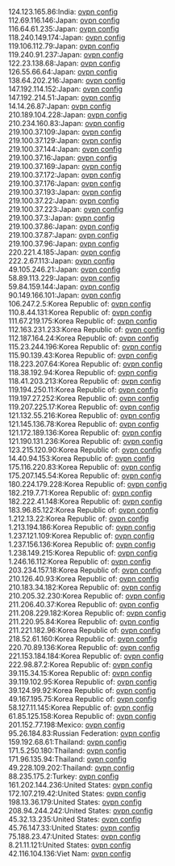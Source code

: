 124.123.165.86:India: [ovpn config](vpn/124_123_165_86.ovpn)  
112.69.116.146:Japan: [ovpn config](vpn/112_69_116_146.ovpn)  
116.64.61.235:Japan: [ovpn config](vpn/116_64_61_235.ovpn)  
118.240.149.174:Japan: [ovpn config](vpn/118_240_149_174.ovpn)  
119.106.112.79:Japan: [ovpn config](vpn/119_106_112_79.ovpn)  
119.240.91.237:Japan: [ovpn config](vpn/119_240_91_237.ovpn)  
122.23.138.68:Japan: [ovpn config](vpn/122_23_138_68.ovpn)  
126.55.66.64:Japan: [ovpn config](vpn/126_55_66_64.ovpn)  
138.64.202.216:Japan: [ovpn config](vpn/138_64_202_216.ovpn)  
147.192.114.152:Japan: [ovpn config](vpn/147_192_114_152.ovpn)  
147.192.214.51:Japan: [ovpn config](vpn/147_192_214_51.ovpn)  
14.14.26.87:Japan: [ovpn config](vpn/14_14_26_87.ovpn)  
210.189.104.228:Japan: [ovpn config](vpn/210_189_104_228.ovpn)  
210.234.160.83:Japan: [ovpn config](vpn/210_234_160_83.ovpn)  
219.100.37.109:Japan: [ovpn config](vpn/219_100_37_109.ovpn)  
219.100.37.129:Japan: [ovpn config](vpn/219_100_37_129.ovpn)  
219.100.37.144:Japan: [ovpn config](vpn/219_100_37_144.ovpn)  
219.100.37.16:Japan: [ovpn config](vpn/219_100_37_16.ovpn)  
219.100.37.169:Japan: [ovpn config](vpn/219_100_37_169.ovpn)  
219.100.37.172:Japan: [ovpn config](vpn/219_100_37_172.ovpn)  
219.100.37.176:Japan: [ovpn config](vpn/219_100_37_176.ovpn)  
219.100.37.193:Japan: [ovpn config](vpn/219_100_37_193.ovpn)  
219.100.37.22:Japan: [ovpn config](vpn/219_100_37_22.ovpn)  
219.100.37.223:Japan: [ovpn config](vpn/219_100_37_223.ovpn)  
219.100.37.3:Japan: [ovpn config](vpn/219_100_37_3.ovpn)  
219.100.37.86:Japan: [ovpn config](vpn/219_100_37_86.ovpn)  
219.100.37.87:Japan: [ovpn config](vpn/219_100_37_87.ovpn)  
219.100.37.96:Japan: [ovpn config](vpn/219_100_37_96.ovpn)  
220.221.4.185:Japan: [ovpn config](vpn/220_221_4_185.ovpn)  
222.2.67.113:Japan: [ovpn config](vpn/222_2_67_113.ovpn)  
49.105.246.21:Japan: [ovpn config](vpn/49_105_246_21.ovpn)  
58.89.113.229:Japan: [ovpn config](vpn/58_89_113_229.ovpn)  
59.84.159.144:Japan: [ovpn config](vpn/59_84_159_144.ovpn)  
90.149.166.101:Japan: [ovpn config](vpn/90_149_166_101.ovpn)  
106.247.2.5:Korea Republic of: [ovpn config](vpn/106_247_2_5.ovpn)  
110.8.44.131:Korea Republic of: [ovpn config](vpn/110_8_44_131.ovpn)  
111.67.219.175:Korea Republic of: [ovpn config](vpn/111_67_219_175.ovpn)  
112.163.231.233:Korea Republic of: [ovpn config](vpn/112_163_231_233.ovpn)  
112.187.164.24:Korea Republic of: [ovpn config](vpn/112_187_164_24.ovpn)  
115.23.244.196:Korea Republic of: [ovpn config](vpn/115_23_244_196.ovpn)  
115.90.139.43:Korea Republic of: [ovpn config](vpn/115_90_139_43.ovpn)  
118.223.207.64:Korea Republic of: [ovpn config](vpn/118_223_207_64.ovpn)  
118.38.192.94:Korea Republic of: [ovpn config](vpn/118_38_192_94.ovpn)  
118.41.203.213:Korea Republic of: [ovpn config](vpn/118_41_203_213.ovpn)  
119.194.250.11:Korea Republic of: [ovpn config](vpn/119_194_250_11.ovpn)  
119.197.27.252:Korea Republic of: [ovpn config](vpn/119_197_27_252.ovpn)  
119.207.225.17:Korea Republic of: [ovpn config](vpn/119_207_225_17.ovpn)  
121.132.55.216:Korea Republic of: [ovpn config](vpn/121_132_55_216.ovpn)  
121.145.136.78:Korea Republic of: [ovpn config](vpn/121_145_136_78.ovpn)  
121.172.189.136:Korea Republic of: [ovpn config](vpn/121_172_189_136.ovpn)  
121.190.131.236:Korea Republic of: [ovpn config](vpn/121_190_131_236.ovpn)  
123.215.120.90:Korea Republic of: [ovpn config](vpn/123_215_120_90.ovpn)  
14.40.94.153:Korea Republic of: [ovpn config](vpn/14_40_94_153.ovpn)  
175.116.220.83:Korea Republic of: [ovpn config](vpn/175_116_220_83.ovpn)  
175.207.145.54:Korea Republic of: [ovpn config](vpn/175_207_145_54.ovpn)  
180.224.179.228:Korea Republic of: [ovpn config](vpn/180_224_179_228.ovpn)  
182.219.7.71:Korea Republic of: [ovpn config](vpn/182_219_7_71.ovpn)  
182.222.41.148:Korea Republic of: [ovpn config](vpn/182_222_41_148.ovpn)  
183.96.85.122:Korea Republic of: [ovpn config](vpn/183_96_85_122.ovpn)  
1.212.13.22:Korea Republic of: [ovpn config](vpn/1_212_13_22.ovpn)  
1.213.194.186:Korea Republic of: [ovpn config](vpn/1_213_194_186.ovpn)  
1.237.121.109:Korea Republic of: [ovpn config](vpn/1_237_121_109.ovpn)  
1.237.156.136:Korea Republic of: [ovpn config](vpn/1_237_156_136.ovpn)  
1.238.149.215:Korea Republic of: [ovpn config](vpn/1_238_149_215.ovpn)  
1.246.16.112:Korea Republic of: [ovpn config](vpn/1_246_16_112.ovpn)  
203.234.157.18:Korea Republic of: [ovpn config](vpn/203_234_157_18.ovpn)  
210.126.40.93:Korea Republic of: [ovpn config](vpn/210_126_40_93.ovpn)  
210.183.34.182:Korea Republic of: [ovpn config](vpn/210_183_34_182.ovpn)  
210.205.32.230:Korea Republic of: [ovpn config](vpn/210_205_32_230.ovpn)  
211.206.40.37:Korea Republic of: [ovpn config](vpn/211_206_40_37.ovpn)  
211.208.229.182:Korea Republic of: [ovpn config](vpn/211_208_229_182.ovpn)  
211.220.95.84:Korea Republic of: [ovpn config](vpn/211_220_95_84.ovpn)  
211.221.182.96:Korea Republic of: [ovpn config](vpn/211_221_182_96.ovpn)  
218.52.61.160:Korea Republic of: [ovpn config](vpn/218_52_61_160.ovpn)  
220.70.89.136:Korea Republic of: [ovpn config](vpn/220_70_89_136.ovpn)  
221.153.184.184:Korea Republic of: [ovpn config](vpn/221_153_184_184.ovpn)  
222.98.87.2:Korea Republic of: [ovpn config](vpn/222_98_87_2.ovpn)  
39.115.34.15:Korea Republic of: [ovpn config](vpn/39_115_34_15.ovpn)  
39.119.102.95:Korea Republic of: [ovpn config](vpn/39_119_102_95.ovpn)  
39.124.99.92:Korea Republic of: [ovpn config](vpn/39_124_99_92.ovpn)  
49.167.195.75:Korea Republic of: [ovpn config](vpn/49_167_195_75.ovpn)  
58.127.11.145:Korea Republic of: [ovpn config](vpn/58_127_11_145.ovpn)  
61.85.125.158:Korea Republic of: [ovpn config](vpn/61_85_125_158.ovpn)  
201.152.77.198:Mexico: [ovpn config](vpn/201_152_77_198.ovpn)  
95.26.184.83:Russian Federation: [ovpn config](vpn/95_26_184_83.ovpn)  
159.192.68.61:Thailand: [ovpn config](vpn/159_192_68_61.ovpn)  
171.5.250.180:Thailand: [ovpn config](vpn/171_5_250_180.ovpn)  
171.96.135.94:Thailand: [ovpn config](vpn/171_96_135_94.ovpn)  
49.228.109.202:Thailand: [ovpn config](vpn/49_228_109_202.ovpn)  
88.235.175.2:Turkey: [ovpn config](vpn/88_235_175_2.ovpn)  
161.202.144.236:United States: [ovpn config](vpn/161_202_144_236.ovpn)  
172.107.219.42:United States: [ovpn config](vpn/172_107_219_42.ovpn)  
198.13.36.179:United States: [ovpn config](vpn/198_13_36_179.ovpn)  
208.94.244.242:United States: [ovpn config](vpn/208_94_244_242.ovpn)  
45.32.13.235:United States: [ovpn config](vpn/45_32_13_235.ovpn)  
45.76.147.33:United States: [ovpn config](vpn/45_76_147_33.ovpn)  
75.188.23.47:United States: [ovpn config](vpn/75_188_23_47.ovpn)  
8.21.11.121:United States: [ovpn config](vpn/8_21_11_121.ovpn)  
42.116.104.136:Viet Nam: [ovpn config](vpn/42_116_104_136.ovpn)  
